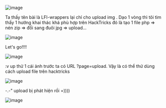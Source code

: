 ![image](https://github.com/user-attachments/assets/19ec07a3-e34b-4582-8222-acf9129bff07)

Ta thấy tên bài là LFI-wrappers lại chỉ cho upload img . Dạo 1 vòng thì tôi tìm thấy 1 hướng khai thác khá phù hợp 
trên HackTricks đó là tạo 1 file php => nén zip => đổi sang đuôi jpg => upload...

![image](https://github.com/user-attachments/assets/ebbf953c-08d3-412b-9652-7d0dc18a09d6)

Let's go!!!!

![image](https://github.com/user-attachments/assets/82d54c4e-1f67-428d-8dab-6d0b59edbdc2)

:v up thử 1 cái ảnh trước ta có URL ?page=upload. Vậy là có thể thử dùng cách upload file trên hacktricks

![image](https://github.com/user-attachments/assets/4c04078e-c566-4335-851e-c7cf78fca628)

-.-" upload bị phát hiện rồi =))))

![image](https://github.com/user-attachments/assets/7a30778e-9b13-40b2-99ed-9ddf99237299)

